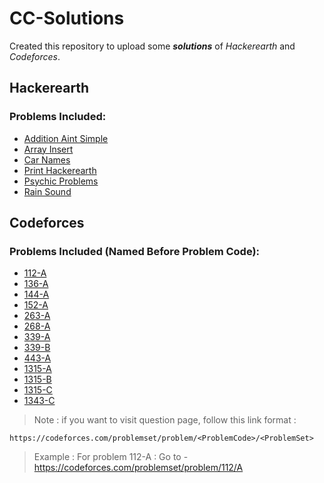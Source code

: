 # CC-Solutions
 Created this repository to upload some ***solutions*** of _Hackerearth_ and _Codeforces_.
## Hackerearth
### Problems Included:
- [Addition Aint Simple](Hackerearth/addition-aint-simple.cpp)
- [Array Insert](Hackerearth/array-insert.cpp)
- [Car Names](Hackerearth/car-names.cpp)
- [Print Hackerearth](Hackerearth/print-hackerearth.cpp)
- [Psychic Problems](Hackerearth/psychic-problems.cpp)
- [Rain Sound](Hackerearth/rain-sound.cpp)

## Codeforces
### Problems Included (Named Before Problem Code):
- [112-A](Codeforces/112-A) 
- [136-A](Codeforces/136-A)
- [144-A](Codeforces/144-A)
- [152-A](Codeforces/152-A)
- [263-A](Codeforces/263-A)
- [268-A](Codeforces/268-A)
- [339-A](Codeforces/339-A)
- [339-B](Codeforces/339-B)
- [443-A](Codeforces/443-A)
- [1315-A](Codeforces/1315-A)
- [1315-B](Codeforces/1315-B)
- [1315-C](Codeforces/1315-C)
- [1343-C](Codeforces/1343-C)

> Note : if you want to visit question page, follow this link format : 
```
https://codeforces.com/problemset/problem/<ProblemCode>/<ProblemSet>
```
> Example : For problem 112-A : Go to - https://codeforces.com/problemset/problem/112/A 
